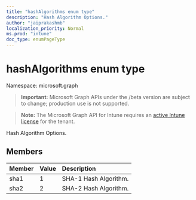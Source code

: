 ```yaml
---
title: "hashAlgorithms enum type"
description: "Hash Algorithm Options."
author: "jaiprakashmb"
localization_priority: Normal
ms.prod: "intune"
doc_type: enumPageType
---
```


# hashAlgorithms enum type

Namespace: microsoft.graph

> **Important:** Microsoft Graph APIs under the /beta version are subject to change; production use is not supported.

> **Note:** The Microsoft Graph API for Intune requires an [active Intune license](https://go.microsoft.com/fwlink/?linkid=839381) for the tenant.

Hash Algorithm Options.

## Members
|Member|Value|Description|
|:---|:---|:---|
|sha1|1|SHA-1 Hash Algorithm.|
|sha2|2|SHA-2 Hash Algorithm.|
